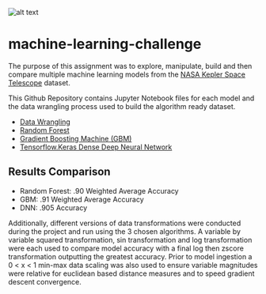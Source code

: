 ![alt text](exoplanet.jpg "Exoplanets")

# machine-learning-challenge

The purpose of this assignment was to explore, manipulate, build and then compare multiple machine learning models from the [NASA Kepler Space Telescope](https://www.kaggle.com/nasa/kepler-exoplanet-search-results)
dataset.

This Github Repository contains Jupyter Notebook files for each model and the data wrangling process used to build the algorithm ready dataset.

* [Data Wrangling](https://github.com/TomCallegari/machine-learning-challenge/blob/master/Wrangling.ipynb)
* [Random Forest](https://github.com/TomCallegari/machine-learning-challenge/blob/master/RandomForest.ipynb)
* [Gradient Boosting Machine (GBM)](https://github.com/TomCallegari/machine-learning-challenge/blob/master/GBM.ipynb)
* [Tensorflow.Keras Dense Deep Neural Network](https://github.com/TomCallegari/machine-learning-challenge/blob/master/Deep_NN.ipynb)

## Results Comparison

- Random Forest: .90 Weighted Average Accuracy
- GBM: .91 Weighted Average Accuracy
- DNN: .905 Accuracy

Additionally, different versions of data transformations were conducted during the project and run using the 3 chosen algorithms.  A variable by variable squared transformation, sin transformation and log transformation were each used to compare model accuracy with a final log then zscore transformation outputting the greatest accuracy. Prior to model ingestion a 0 < x < 1 min-max data scaling was also used to ensure variable magnitudes were relative for euclidean based distance measures and to speed gradient descent convergence.